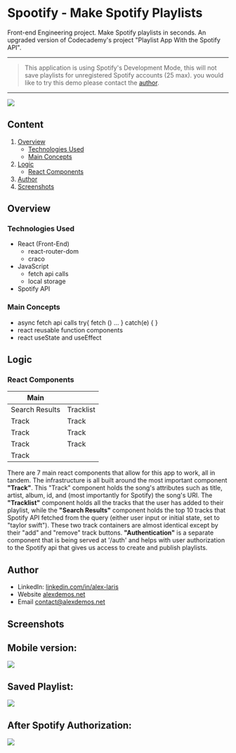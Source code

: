 # Spootify - Make Spotify Playlists

Front-end Engineering project. Make Spotify playlists in seconds.
An upgraded version of Codecademy's project "Playlist App With the Spotify API".

---
> This application is using Spotify's Development Mode, this will not save playlists for unregistered Spotify accounts (25 max). you would like to try this demo please contact the [author](#author).

---

![](./src/assets/spootify-api-screenshot-1.png)

## Content

1. [Overview](#overview)
    - [Technologies Used](#technologies-used)
    - [Main Concepts](#main-concepts)
2. [Logic](#logic)
    - [React Components](#react-components)
3. [Author](#author)
4. [Screenshots](#screenshots)

## Overview

### Technologies Used
- React (Front-End)
    - react-router-dom
    - craco
- JavaScript
    - fetch api calls
    - local storage
- Spotify API

### Main Concepts
- async fetch api calls
        try{
            fetch () ... 
        } catch(e) { }
- react reusable function components
- react useState and useEffect

## Logic
### React Components

| Main  | | 
| ------ | ----- |
| Search Results | Tracklist|
| Track | Track |
| Track | Track |
| Track | Track |
| Track |  |

There are 7 main react components that allow for this app to work, all in tandem. The infrastructure is all built around the most important component **"Track"**.
This "Track" component holds the song's attributes such as title, artist, album, id, and (most importantly for Spotify) the song's URI.
The **"Tracklist"** component holds all the tracks that the user has added to their playlist, while the **"Search Results"** component holds the top 10 tracks that Spotify API fetched from the query (either user input or initial state, set to "taylor swift"). These two track containers are almost identical except by their "add" and "remove" track buttons.
**"Authentication"** is a separate component that is being served at '/auth' and helps with user authorization to the Spotify api that gives us access to create and publish playlists.

    

## Author
- LinkedIn: [linkedin.com/in/alex-laris](https://www.linkedin.com/in/alex-laris/)
- Website [alexdemos.net](https://alexdemos.net/)
- Email [contact@alexdemos.net](mailto:contact@alexdemos.net)

## Screenshots
Mobile version:
---
![](./src/assets/spootify-api-screenshot-mobile.png)

Saved Playlist:
---
![](./src/assets/spootify-api-screenshot-saved-playlist.png)

After Spotify Authorization:
---
![](./src/assets/spootify-api-screenshot-auth.png)
